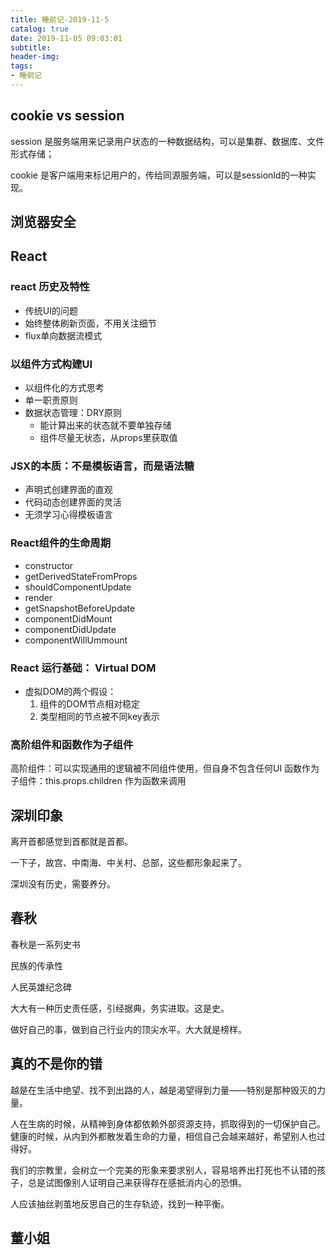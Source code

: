```yaml
---
title: 睡前记-2019-11-5
catalog: true
date: 2019-11-05 09:03:01
subtitle:
header-img:
tags:
- 睡前记
---
```


## cookie vs session

session 是服务端用来记录用户状态的一种数据结构，可以是集群、数据库、文件形式存储；

cookie 是客户端用来标记用户的，传给同源服务端，可以是sessionId的一种实现。


## 浏览器安全


## React

### react 历史及特性
- 传统UI的问题
- 始终整体刷新页面，不用关注细节
- flux单向数据流模式

### 以组件方式构建UI
- 以组件化的方式思考
- 单一职责原则
- 数据状态管理：DRY原则
    - 能计算出来的状态就不要单独存储
    - 组件尽量无状态，从props里获取值

### JSX的本质：不是模板语言，而是语法糖
- 声明式创建界面的直观
- 代码动态创建界面的灵活
- 无须学习心得模板语言

### React组件的生命周期
- constructor
- getDerivedStateFromProps
- shouldComponentUpdate
- render
- getSnapshotBeforeUpdate
- componentDidMount
- componentDidUpdate
- componentWillUmmount

### React 运行基础： Virtual DOM 
- 虚拟DOM的两个假设：
    1. 组件的DOM节点相对稳定
    2. 类型相同的节点被不同key表示

### 高阶组件和函数作为子组件

高阶组件：可以实现通用的逻辑被不同组件使用，但自身不包含任何UI
函数作为子组件：this.props.children 作为函数来调用

### 





## 深圳印象

离开首都感觉到首都就是首都。

一下子，故宫、中南海、中关村、总部，这些都形象起来了。

深圳没有历史，需要养分。

## 春秋  

春秋是一系列史书

民族的传承性

人民英雄纪念碑

大大有一种历史责任感，引经据典，务实进取。这是史。

做好自己的事，做到自己行业内的顶尖水平。大大就是榜样。


## 真的不是你的错

越是在生活中绝望、找不到出路的人，越是渴望得到力量——特别是那种毁灭的力量。

人在生病的时候，从精神到身体都依赖外部资源支持，抓取得到的一切保护自己。健康的时候，从内到外都散发着生命的力量，相信自己会越来越好，希望别人也过得好。

我们的宗教里，会树立一个完美的形象来要求别人，容易培养出打死也不认错的孩子，总是试图像别人证明自己来获得存在感抵消内心的恐惧。

人应该抽丝剥茧地反思自己的生存轨迹，找到一种平衡。


## 董小姐